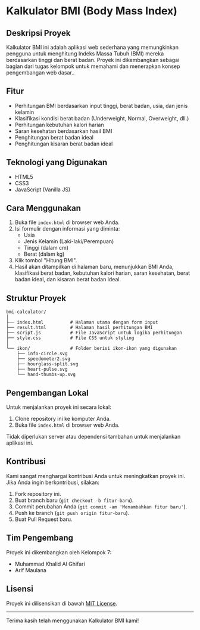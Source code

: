 # Kalkulator BMI (Body Mass Index)

## Deskripsi Proyek

Kalkulator BMI ini adalah aplikasi web sederhana yang memungkinkan pengguna untuk menghitung Indeks Massa Tubuh (BMI) mereka berdasarkan tinggi dan berat badan. Proyek ini dikembangkan sebagai bagian dari tugas kelompok untuk memahami dan menerapkan konsep pengembangan web dasar..

## Fitur

- Perhitungan BMI berdasarkan input tinggi, berat badan, usia, dan jenis kelamin
- Klasifikasi kondisi berat badan (Underweight, Normal, Overweight, dll.)
- Perhitungan kebutuhan kalori harian
- Saran kesehatan berdasarkan hasil BMI
- Penghitungan berat badan ideal
- Penghitungan kisaran berat badan ideal

## Teknologi yang Digunakan

- HTML5
- CSS3
- JavaScript (Vanilla JS)

## Cara Menggunakan

1. Buka file `index.html` di browser web Anda.
2. Isi formulir dengan informasi yang diminta:
   - Usia
   - Jenis Kelamin (Laki-laki/Perempuan)
   - Tinggi (dalam cm)
   - Berat (dalam kg)
3. Klik tombol "Hitung BMI".
4. Hasil akan ditampilkan di halaman baru, menunjukkan BMI Anda, klasifikasi berat badan, kebutuhan kalori harian, saran kesehatan, berat badan ideal, dan kisaran berat badan ideal.

## Struktur Proyek

```
bmi-calculator/
│
├── index.html          # Halaman utama dengan form input
├── result.html         # Halaman hasil perhitungan BMI
├── script.js           # File JavaScript untuk logika perhitungan
├── style.css           # File CSS untuk styling
│
└── ikon/               # Folder berisi ikon-ikon yang digunakan
    ├── info-circle.svg
    ├── speedometer2.svg
    ├── hourglass-split.svg
    ├── heart-pulse.svg
    └── hand-thumbs-up.svg
```

## Pengembangan Lokal

Untuk menjalankan proyek ini secara lokal:

1. Clone repository ini ke komputer Anda.
2. Buka file `index.html` di browser web Anda.

Tidak diperlukan server atau dependensi tambahan untuk menjalankan aplikasi ini.

## Kontribusi

Kami sangat menghargai kontribusi Anda untuk meningkatkan proyek ini. Jika Anda ingin berkontribusi, silakan:

1. Fork repository ini.
2. Buat branch baru (`git checkout -b fitur-baru`).
3. Commit perubahan Anda (`git commit -am 'Menambahkan fitur baru'`).
4. Push ke branch (`git push origin fitur-baru`).
5. Buat Pull Request baru.

## Tim Pengembang

Proyek ini dikembangkan oleh Kelompok 7:
- Muhammad Khalid Al Ghifari
- Arif Maulana

## Lisensi

Proyek ini dilisensikan di bawah [MIT License](https://opensource.org/licenses/MIT).


---

Terima kasih telah menggunakan Kalkulator BMI kami!
